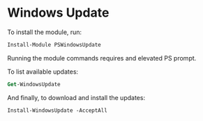 # Windows Update

To install the module, run:

```ps
Install-Module PSWindowsUpdate
```

Running the module commands requires and elevated PS prompt.

To list available updates:

```ps
Get-WindowsUpdate
```

And finally, to download and install the updates:

```ps
Install-WindowsUpdate -AcceptAll
```
